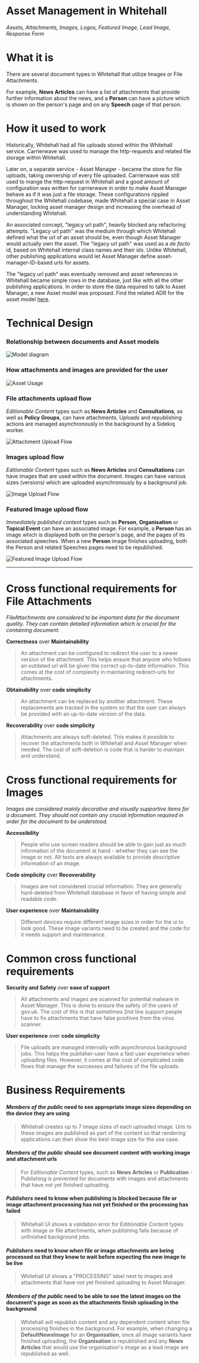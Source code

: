 
# Asset Management in Whitehall

*Assets, Attachments, Images, Logos, Featured Image, Lead Image, Response Form*

# What it is

There are several document types in Whitehall that utilize Images or
File Attachments.

For example, **News Articles** can have a list of attachments that
provide further information about the news, and a **Person** can have a picture
which is shown on the person's page and on any **Speech** page of that person.

# How it used to work

Historically, Whitehall had all file uploads stored within the Whitehall service. 
Carrierwave was used to manage the http-requests and related file storage within
Whitehall.

Later on, a separate service - Asset Manager - became the store for file uploads, taking ownership of every file uploaded.
Carrierwave was still used to mange the http-request in Whitehall and a good amount of configuration was
written for carrierwave in order to make Asset Manager behave as if it was just a file storage.
These configurations rippled throughout the Whitehall codebase, made Whitehall a special case in
Asset Manager, locking asset manager design and increasing the overhead of understanding Whitehall. 

An associated concept, "legacy url path", heavily blocked any refactoring attempts. "Legacy url path" was the medium
through which Whitehall defined what the url of an asset should be, even though Asset Manager would actually own the asset.
The "legacy url path" was used as a *de facto* id, based on Whitehall internal class names and their ids. Unlike Whitehall,
other publishing applications would let Asset Manager define asset-manager-ID-based urls for assets. 

The "legacy url path" was eventually removed and asset references in Whitehall became simple rows in the database, 
just like with all the other publishing applications. In order to store the data required to talk to Asset Manager,
a new Asset model was proposed. Find the related ADR for the asset model [here](adr/0002-new-asset-model.md).


# Technical Design

### Relationship between documents and Asset models

![Model diagram](diagrams/asset_models.png)

### How attachments and images are provided for the user

![Asset Usage](diagrams/asset_usage.png)


### File attachments upload flow
*Editionable Content* types such as **News Articles** and **Consultations**, as well as **Policy Groups**, can have attachments.
Uploads and republishing actions are managed asynchronously in the background by a Sidekiq worker.

![Attachment Upload Flow](diagrams/asset_attachment_upload_flow.png)

### Images upload flow
*Editionable Content* types such as **News Articles** and **Consultations** can have images that are used within the document.
Images can have various sizes (versions) which are uploaded asynchronously by a background job.

![Image Upload Flow](diagrams/asset_image_upload_flow.png)

### Featured Image upload flow
*Immediately published content* types such as **Person**, **Organisation** or **Topical Event** can have an associated image.
For example, a **Person** has an image which is displayed both on the person's page, and the pages of its associated speeches.
When a new **Person** image finishes uploading, both the Person and related Speeches pages need to be republished.

![Featured Image Upload Flow](diagrams/asset_featured_image_upload_flow.png)

****

# Cross functional requirements for File Attachments

*FileAttachments are considered to be important data for the document quality. They can contain detailed 
information which is crucial for the containing document.*


**Correctness** over **Maintainability**

> An attachment can be configured to redirect the user to a newer version of the attachment.
This helps ensure that anyone who follows an outdated url will be given the correct up-to-date
information. This comes at the cost of complexity in maintaining redirect-urls for attachments.

**Obtainability** over **code simplicity**

> An attachment can be replaced by another attachment. These replacements are tracked in the system
so that the user can always be provided with an up-to-date version of the data. 

**Recoverability** over **code simplicity**  

> Attachments are always soft-deleted. This makes it possible to recover the attachments both in Whitehall and
Asset Manager when needed. The cost of soft-deletion is code that is harder to maintain and understand.


# Cross functional requirements for Images

*Images are considered mainly decorative and visually supportive items
for a document. They should not contain any crucial information required
in order for the document to be understood.*

**Accessibility**

> People who use screen readers should be able to gain just as much information
of the document at hand - whether they can see the image or not. Alt texts are always available
to provide descriptive information of an image.

**Code simplicity** over **Recoverability** 

> Images are not considered crucial information. They are generally hard-deleted from Whitehall database in favor of 
> having simple and readable code.

**User experience** over **Maintainability**

> Different devices require different image sizes in order for the ui to look good. 
> These image variants need to be created and the code for it needs support and maintenance.


# Common cross functional requirements

**Security and Safety** over **ease of support**

> All attachments and images are scanned for potential malware in Asset Manager. This
is done to ensure the safety of the users of gov.uk. The cost of this is that sometimes
2nd line support people have to fix attachments that have false positives from the
virus scanner.

**User experience** over **code simplicity**

> File uploads are managed internally with asynchronous background jobs. This helps the publisher-user
have a fast user experience when uploading files. However, it comes at the cost of complicated code flows
that manage the successes and failures of the file uploads.

# Business Requirements

#### *Members of the public* need to see appropriate image sizes depending on the device they are using

> Whitehall creates up to 7 image sizes of each uploaded image. Urls to these images are published as part of the content
> so that rendering applications can then show the best image size for the use case. 

#### *Members of the public* should see document content with working image and attachment urls

> For *Editionable Content* types, such as **News Articles** or **Publication** - Publishing is prevented for documents
> with images and attachments that have not yet finished uploading.

#### *Publishers* need to know when publishing is blocked because file or image attachment processing has not yet finished or the processing has failed

> Whitehall UI shows a validation error for *Editionable Content* types with image or file attachments, when publishing
> fails because of unfinished background jobs.

#### *Publishers* need to know when file or image attachments are being processed so that they know to wait before expecting the new image to be live

> Whitehall UI shows a "PROCESSING" label next to images and attachments that have not yet finished uploading to Asset Manager.

#### *Members of the public* need to be able to see the latest images on the document's page as soon as the attachments finish uploading in the background

> Whitehall will republish content and any dependent content when file processing finishes in the background.
> For example, when changing a **DefaultNewsImage** for an **Organisation**, once all image variants have finished uploading, the **Organisation** is
> republished and any **News Articles** that would use the organisation's image as a lead image are republished as well.
